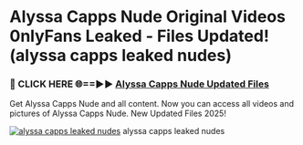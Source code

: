 # Alyssa Capps Nude Original Videos 0nlyFans Leaked - Files Updated! (alyssa capps leaked nudes)

<h3>🔴 CLICK HERE 🌐==►► <a href="https://tinyurl.com/2p9ay9w9" rel="nofollow">Alyssa Capps Nude Updated Files</a></h3>

Get Alyssa Capps Nude and all content. Now you can access all videos and pictures of Alyssa Capps Nude. New Updated Files 2025!

[![alyssa capps leaked nudes](https://i.imgur.com/KQgVmj3.gif)](https://tinyurl.com/2p9ay9w9)
alyssa capps leaked nudes